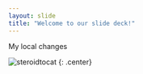 ```yaml
---
layout: slide
title: "Welcome to our slide deck!"
---
```


My local changes

![steroidtocat](https://octodex.github.com/images/steroidtocat.png)
{: .center}
